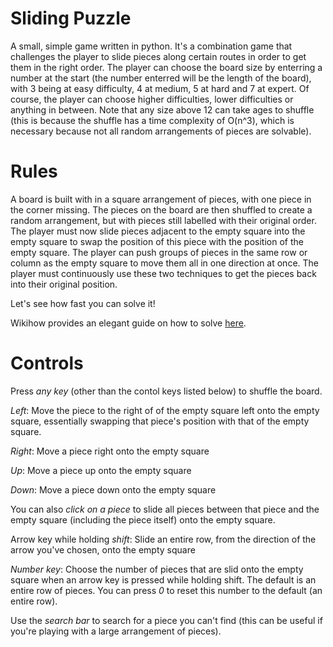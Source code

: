 # Sliding Puzzle
A small, simple game written in python. It's a combination game that challenges the player to slide pieces along certain routes in order to get them in the right order. The player can choose the board size by enterring a number at the start (the number enterred will be the length of the board), with 3 being at easy difficulty, 4 at medium,  5 at hard and 7 at expert. Of course, the player can choose higher difficulties, lower difficulties or anything in between. Note that any size above 12 can take ages to shuffle (this is because the shuffle has a time complexity of O(n^3), which is necessary because not all random arrangements of pieces are solvable).

# Rules
A board is built with in a square arrangement of pieces, with one piece in the corner missing. The pieces on the board are then shuffled to create a random arrangement, but with pieces still labelled with their original order. The player must now slide pieces adjacent to the empty square into the empty square to swap the position of this piece with the position of the empty square. The player can push groups of pieces in the same row or column as the empty square to move them all in one direction at once. The player must continuously use these two techniques to get the pieces back into their original position.

Let's see how fast you can solve it!

Wikihow provides an elegant guide on how to solve [here](https://www.wikihow.com/Solve-Slide-Puzzles).

# Controls
Press *any key* (other than the contol keys listed below) to shuffle the board.

*Left*: Move the piece to the right of of the empty square left onto the empty square, essentially swapping that piece's position with that of the empty square.

*Right*: Move a piece right onto the empty square

*Up*: Move a piece up onto the empty square

*Down*: Move a piece down onto the empty square

You can also *click on a piece* to slide all pieces between that piece and the empty square (including the piece itself) onto the empty square.

Arrow key while holding *shift*: Slide an entire row, from the direction of the arrow you've chosen, onto the empty square

*Number key*: Choose the number of pieces that are slid onto the empty square when an arrow key is pressed while holding shift. The default is an entire row of pieces. You can press *0* to reset this number to the default (an entire row).

Use the *search bar* to search for a piece you can't find (this can be useful if you're playing with a large arrangement of pieces).
